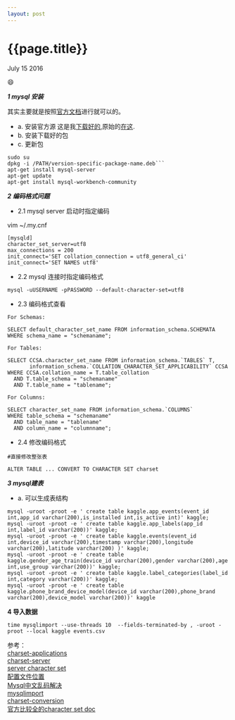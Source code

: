 ```yaml
---
layout: post
---
```


{{page.title}}
================
<p class="meta">July 15 2016</p>

:smile:

***1 mysql 安装***

其实主要就是按照[官方文档](http://dev.mysql.com/doc/mysql-apt-repo-quick-guide/en/)进行就可以的。

 - a. 安装官方源
   这是我[下载好的](haiy.github.io/old_data/mysql-apt-config_0.7.3-1_all.deb),原始的[在这](http://dev.mysql.com/downloads/repo/apt/).
 - b. 安装下载好的包
 - c. 更新包

```
sudo su
dpkg -i /PATH/version-specific-package-name.deb```
apt-get install mysql-server 
apt-get update
apt-get install mysql-workbench-community
```

***2 编码格式问题***

- 2.1 mysql server 启动时指定编码

vim ~/.my.cnf

```
[mysqld]
character_set_server=utf8
max_connections = 200
init_connect='SET collation_connection = utf8_general_ci' 
init_connect='SET NAMES utf8' 
```

- 2.2 mysql 连接时指定编码格式

```mysql -uUSERNAME -pPASSWORD --default-character-set=utf8```

- 2.3 编码格式查看

```
For Schemas:

SELECT default_character_set_name FROM information_schema.SCHEMATA 
WHERE schema_name = "schemaname";

For Tables:

SELECT CCSA.character_set_name FROM information_schema.`TABLES` T,
       information_schema.`COLLATION_CHARACTER_SET_APPLICABILITY` CCSA
WHERE CCSA.collation_name = T.table_collation
  AND T.table_schema = "schemaname"
  AND T.table_name = "tablename";

For Columns:

SELECT character_set_name FROM information_schema.`COLUMNS` 
WHERE table_schema = "schemaname"
  AND table_name = "tablename"
  AND column_name = "columnname";
```

- 2.4 修改编码格式

```
#直接修改整张表

ALTER TABLE ... CONVERT TO CHARACTER SET charset

```


***3 mysql建表***

 - a. 可以生成表结构

```
mysql -uroot -proot -e ' create table kaggle.app_events(event_id int,app_id varchar(200),is_installed int,is_active int)' kaggle;
mysql -uroot -proot -e ' create table kaggle.app_labels(app_id int,label_id varchar(200))' kaggle;
mysql -uroot -proot -e ' create table kaggle.events(event_id int,device_id varchar(200),timestamp varchar(200),longitude varchar(200),latitude varchar(200) )' kaggle;
mysql -uroot -proot -e ' create table kaggle.gender_age_train(device_id varchar(200),gender varchar(200),age int,use_group varchar(200))' kaggle;
mysql -uroot -proot -e ' create table kaggle.label_categories(label_id int,category varchar(200))' kaggle;
mysql -uroot -proot -e ' create table kaggle.phone_brand_device_model(device_id varchar(200),phone_brand varchar(200),device_model varchar(200))' kaggle
```

**4 导入数据**

```
time mysqlimport --use-threads 10  --fields-terminated-by , -uroot -proot --local kaggle events.csv
```

参考：   
[charset-applications](https://dev.mysql.com/doc/refman/5.7/en/charset-applications.html)     
[charset-server](http://dev.mysql.com/doc/refman/5.7/en/charset-server.html)     
[server character set](http://stackoverflow.com/questions/22572558/how-to-set-character-set-database-and-collation-database-to-utf8-in-my-ini)     
[配置文件位置](http://dev.mysql.com/doc/refman/5.7/en/option-files.html)      
[Mysql中文乱码解决](http://blog.csdn.net/luoweifu/article/details/8832492)        
[mysqlimport](http://dev.mysql.com/doc/refman/5.7/en/mysqlimport.html)    
[charset-conversion](http://dev.mysql.com/doc/refman/5.7/en/charset-conversion.html)   
[官方比较全的character set doc](http://dev.mysql.com/doc/refman/5.7/en/charset-syntax.html)
